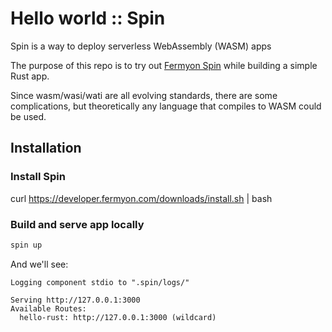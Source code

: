 # Hello world :: Spin

Spin is a way to deploy serverless WebAssembly (WASM) apps

The purpose of this repo is to try out [Fermyon Spin](https://www.fermyon.com/spin) while building a simple Rust app.

Since wasm/wasi/wati are all evolving standards, there are some complications, but theoretically any language that compiles to WASM could be used.

## Installation

### Install Spin

curl https://developer.fermyon.com/downloads/install.sh | bash

### Build and serve app locally

```sh
spin up
```

And we'll see:

```text
Logging component stdio to ".spin/logs/"

Serving http://127.0.0.1:3000
Available Routes:
  hello-rust: http://127.0.0.1:3000 (wildcard)
```
